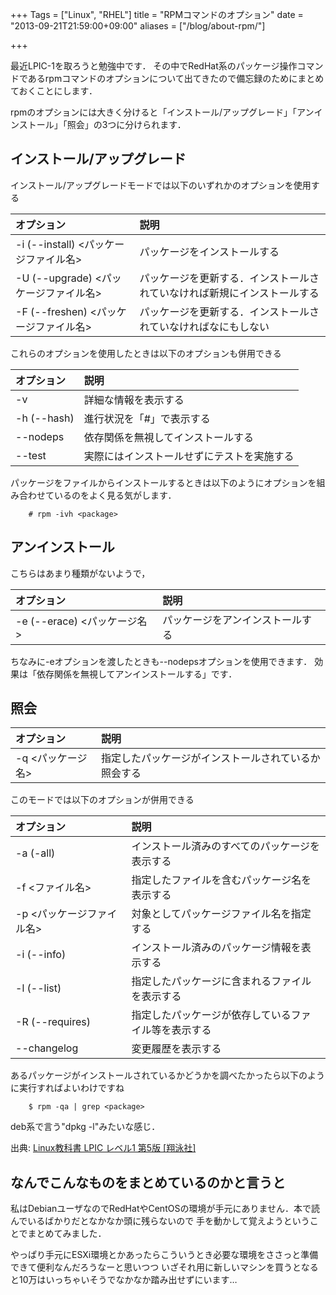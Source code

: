 +++
Tags = ["Linux", "RHEL"]
title = "RPMコマンドのオプション"
date = "2013-09-21T21:59:00+09:00"
aliases = ["/blog/about-rpm/"]

+++

最近LPIC-1を取ろうと勉強中です．
その中でRedHat系のパッケージ操作コマンドであるrpmコマンドのオプションについて出てきたので備忘録のためにまとめておくことにします．

<!--more-->

rpmのオプションには大きく分けると「インストール/アップグレード」「アンインストール」「照会」の3つに分けられます．

## インストール/アップグレード
インストール/アップグレードモードでは以下のいずれかのオプションを使用する

オプション|説明
:---------|:---
-i (--install) <パッケージファイル名>|パッケージをインストールする
-U (--upgrade) <パッケージファイル名>|パッケージを更新する．インストールされていなければ新規にインストールする
-F (--freshen) <パッケージファイル名>|パッケージを更新する．インストールされていなければなにもしない

これらのオプションを使用したときは以下のオプションも併用できる

オプション|説明
:---------|:---
-v|詳細な情報を表示する
-h (--hash)|進行状況を「#」で表示する
--nodeps|依存関係を無視してインストールする
--test|実際にはインストールせずにテストを実施する

パッケージをファイルからインストールするときは以下のようにオプションを組み合わせているのをよく見る気がします．

        # rpm -ivh <package>
        
## アンインストール
こちらはあまり種類がないようで，

オプション|説明
:---------|:---
-e (--erace) <パッケージ名>|パッケージをアンインストールする

ちなみに-eオプションを渡したときも--nodepsオプションを使用できます．
効果は「依存関係を無視してアンインストールする」です．

## 照会
オプション|説明
:---------|:---
-q <パッケージ名>|指定したパッケージがインストールされているか照会する

このモードでは以下のオプションが併用できる

オプション|説明
:---------|:---
-a (-all)|インストール済みのすべてのパッケージを表示する
-f <ファイル名>|指定したファイルを含むパッケージ名を表示する
-p <パッケージファイル名>|対象としてパッケージファイル名を指定する
-i (--info)|インストール済みのパッケージ情報を表示する
-l (--list)|指定したパッケージに含まれるファイルを表示する
-R (--requires)|指定したパッケージが依存しているファイル等を表示する
--changelog|変更履歴を表示する

あるパッケージがインストールされているかどうかを調べたかったら以下のように実行すればよいわけですね

        $ rpm -qa | grep <package>

deb系で言う"dpkg -l"みたいな感じ．

出典: [Linux教科書 LPIC レベル1 第5版 [翔泳社]](http://www.amazon.co.jp/dp/4798127922)

## なんでこんなものをまとめているのかと言うと
私はDebianユーザなのでRedHatやCentOSの環境が手元にありません．本で読んでいるばかりだとなかなか頭に残らないので
手を動かして覚えようということでまとめてみました．

やっぱり手元にESXi環境とかあったらこういうとき必要な環境をささっと準備できて便利なんだろうなーと思いつつ
いざそれ用に新しいマシンを買うとなると10万はいっちゃいそうでなかなか踏み出せずにいます…
